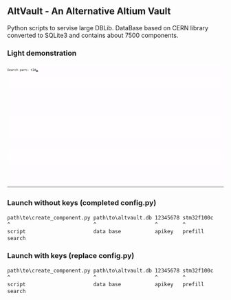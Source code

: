 ## AltVault - An Alternative Altium Vault

Python scripts to servise large DBLib. DataBase based on CERN library converted to SQLite3 and contains about 7500 components.

### Light demonstration

![Light demonstration](demo.gif?raw=true "demo.gif")

### Launch without keys (completed config.py)

```
path\to\create_component.py path\to\altvault.db 12345678 stm32f100c
^                           ^                   ^        ^
script                      data base           apikey   prefill search
```

### Launch with keys (replace config.py)

```
path\to\create_component.py path\to\altvault.db 12345678 stm32f100c
^                           ^                   ^        ^
script                      data base           apikey   prefill search
```
